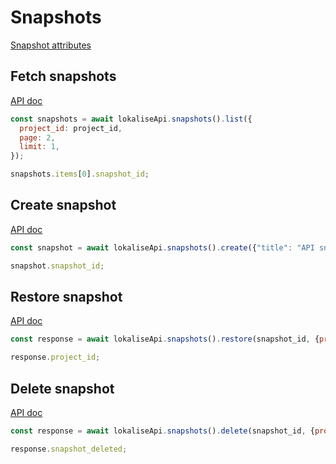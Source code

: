 # Snapshots

[Snapshot attributes](https://app.lokalise.com/api2docs/curl/#object-snapshots)

## Fetch snapshots

[API doc](https://app.lokalise.com/api2docs/curl/#transition-list-all-snapshots-get)

```js
const snapshots = await lokaliseApi.snapshots().list({
  project_id: project_id,
  page: 2,
  limit: 1,
});

snapshots.items[0].snapshot_id;
```

## Create snapshot

[API doc](https://app.lokalise.com/api2docs/curl/#transition-create-a-snapshot-post)

```js
const snapshot = await lokaliseApi.snapshots().create({"title": "API snapshot"}, {project_id: project_id});

snapshot.snapshot_id;
```

## Restore snapshot

[API doc](https://app.lokalise.com/api2docs/curl/#transition-restore-a-snapshot-post)

```js
const response = await lokaliseApi.snapshots().restore(snapshot_id, {project_id: project_id});

response.project_id;
```

## Delete snapshot

[API doc](https://app.lokalise.com/api2docs/curl/#transition-delete-a-snapshot-delete)

```js
const response = await lokaliseApi.snapshots().delete(snapshot_id, {project_id: project_id});

response.snapshot_deleted;
```
